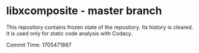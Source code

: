 # libxcomposite - master branch

This repository contains frozen state of the repository.
Its history is cleared. It is used only for static code
analysis with Codacy.

Commit Time: 1705471887